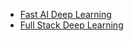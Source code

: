 - [Fast AI Deep Learning](https://www.fast.ai/)
- [Full Stack Deep Learning](https://fullstackdeeplearning.com/)
